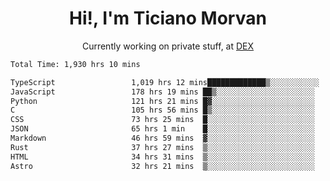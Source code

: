 <h1 align="center">Hi!, I'm Ticiano Morvan</h1>
<p align="center">Currently working on private stuff, at <a href="https://getdex.ai" target="_blank">DEX</a></p>

<!--START_SECTION:waka-->

```txt
Total Time: 1,930 hrs 10 mins

TypeScript                 1,019 hrs 12 mins█████████████▒░░░░░░░░░░░   52.80 %
JavaScript                 178 hrs 19 mins ██▒░░░░░░░░░░░░░░░░░░░░░░   09.24 %
Python                     121 hrs 21 mins █▓░░░░░░░░░░░░░░░░░░░░░░░   06.29 %
C                          105 hrs 56 mins █▒░░░░░░░░░░░░░░░░░░░░░░░   05.49 %
CSS                        73 hrs 25 mins  █░░░░░░░░░░░░░░░░░░░░░░░░   03.80 %
JSON                       65 hrs 1 min    █░░░░░░░░░░░░░░░░░░░░░░░░   03.37 %
Markdown                   46 hrs 59 mins  ▓░░░░░░░░░░░░░░░░░░░░░░░░   02.43 %
Rust                       37 hrs 27 mins  ▒░░░░░░░░░░░░░░░░░░░░░░░░   01.94 %
HTML                       34 hrs 31 mins  ▒░░░░░░░░░░░░░░░░░░░░░░░░   01.79 %
Astro                      32 hrs 21 mins  ▒░░░░░░░░░░░░░░░░░░░░░░░░   01.68 %
```

<!--END_SECTION:waka-->
